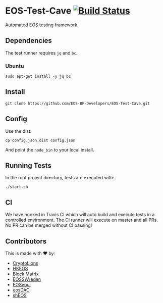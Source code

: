 # EOS-Test-Cave [![Build Status](https://travis-ci.com/EOS-BP-Developers/EOS-Test-Cave.svg?branch=master)](https://travis-ci.com/EOS-BP-Developers/EOS-Test-Cave)

Automated EOS testing framework.

## Dependencies

The test runner requires `jq` and `bc`.

### Ubuntu

```console
sudo apt-get install -y jq bc
```

## Install

```console
git clone https://github.com/EOS-BP-Developers/EOS-Test-Cave.git
```

## Config

Use the dist:

```console
cp config.json.dist config.json
```

And point the `node_bin` to your local install.

## Running Tests

In the root project directory, tests are executed with:

```console
./start.sh
```

## CI

We have hooked in Travis CI which will auto build and execute tests in a controlled environment. The CI runner will execute on master and all PRs. No PR can be merged without CI passing!

## Contributors

This is made with ♥ by:

- [CryptoLions](http://cryptolions.io/)
- [HKEOS](https://www.hkeos.com)
- [Block Matrix](https://blockmatrix.network)
- [EOSSW/eden](https://eossweden.se)
- [EOSeoul](http://eoseoul.io/)
- [eosDAC](https://eosdac.io/)
- [shEOS](https://sheos.org/)
